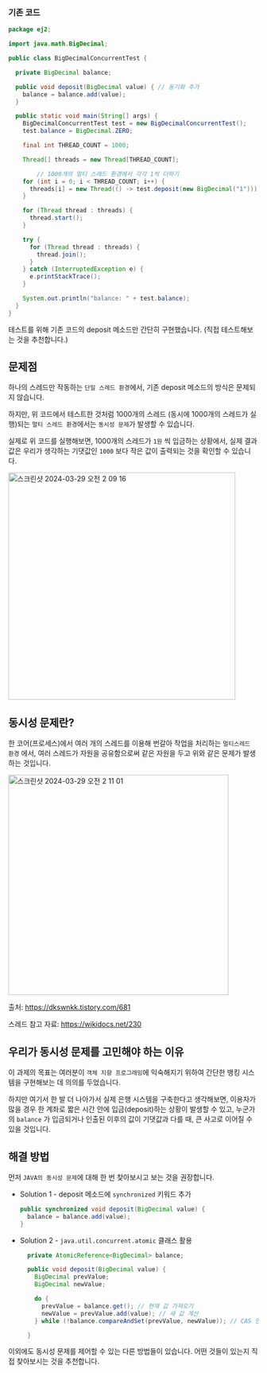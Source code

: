 ### 기존 코드

```java
package ej2;

import java.math.BigDecimal;

public class BigDecimalConcurrentTest {

  private BigDecimal balance;

  public void deposit(BigDecimal value) { // 동기화 추가
    balance = balance.add(value);
  }

  public static void main(String[] args) {
    BigDecimalConcurrentTest test = new BigDecimalConcurrentTest();
    test.balance = BigDecimal.ZERO;

    final int THREAD_COUNT = 1000; 

    Thread[] threads = new Thread[THREAD_COUNT];

		// 1000개의 멀티 스레드 환경에서 각각 1씩 더하기
    for (int i = 0; i < THREAD_COUNT; i++) {
      threads[i] = new Thread(() -> test.deposit(new BigDecimal("1")));
    }

    for (Thread thread : threads) {
      thread.start();
    }

    try {
      for (Thread thread : threads) {
        thread.join();
      }
    } catch (InterruptedException e) {
      e.printStackTrace();
    }

    System.out.println("balance: " + test.balance);
  }
}

```

테스트를 위해 기존 코드의 deposit 메소드만 간단히 구현했습니다. (직접 테스트해보는 것을 추천합니다.)

## 문제점

하나의 스레드만 작동하는 `단일 스레드 환경`에서, 기존 deposit 메소드의 방식은 문제되지 않습니다.

하지만, 위 코드에서 테스트한 것처럼 1000개의 스레드 (동시에 1000개의 스레드가 실행)되는 `멀티 스레드 환경`에서는 `동시성 문제`가 발생할 수 있습니다.

실제로 위 코드를 실행해보면, 1000개의 스레드가 `1원` 씩 입금하는 상황에서, 실제 결과값은 우리가 생각하는 기댓값인 `1000` 보다 작은 값이 출력되는 것을 확인할 수 있습니다.

<img width="457" alt="스크린샷 2024-03-29 오전 2 09 16" src="https://github.com/COW-edu/practice-oop-banking/assets/104254012/287eb4fc-0417-4eca-8157-0dab1cf9f2fa">


## 동시성 문제란?

한 코어(프로세스)에서 여러 개의 스레드를 이용해 번갈아 작업을 처리하는 `멀티스레드 환경` 에서, 여러 스레드가 자원을 공유함으로써 같은 자원을 두고 위와 같은 문제가 발생하는 것입니다.

<img width="443" alt="스크린샷 2024-03-29 오전 2 11 01" src="https://github.com/COW-edu/practice-oop-banking/assets/104254012/85ae8280-4370-40c7-9e24-dba7d107c303">

출처: https://dkswnkk.tistory.com/681

스레드 참고 자료: https://wikidocs.net/230


## 우리가 동시성 문제를 고민해야 하는 이유

이 과제의 목표는 여러분이 `객체 지향 프로그래밍`에 익숙해지기 위하여 간단한 뱅킹 시스템을 구현해보는 데 의의를 두었습니다.

하지만 여기서 한 발 더 나아가서 실제 은행 시스템을 구축한다고 생각해보면, 이용자가 많을 경우 한 계좌로 짧은 시간 안에 입금(deposit)하는 상황이 발생할 수 있고,  누군가의 `balance` 가 입금되거나 인출된 이후의 값이 기댓값과 다를 때, 큰 사고로 이어질 수 있을 것입니다. 

## 해결 방법

먼저 `JAVA의 동시성 문제`에 대해 한 번 찾아보시고 보는 것을 권장합니다.

- Solution 1 - deposit 메소드에 `synchronized` 키워드 추가
    
    ```java
    public synchronized void deposit(BigDecimal value) { 
      balance = balance.add(value);
    }
    ```
    
- Solution 2 - `java.util.concurrent.atomic` 클래스 활용
    
    ```java
      private AtomicReference<BigDecimal> balance;
    
      public void deposit(BigDecimal value) {
        BigDecimal prevValue;
        BigDecimal newValue;
    
        do {
          prevValue = balance.get(); // 현재 값 가져오기
          newValue = prevValue.add(value); // 새 값 계산
        } while (!balance.compareAndSet(prevValue, newValue)); // CAS 연산으로 안전하게 값 교체 시도
    
      }
    ```
    

이외에도 동시성 문제를 제어할 수 있는 다른 방법들이 있습니다. 어떤 것들이 있는지 직접 찾아보시는 것을 추천합니다.
